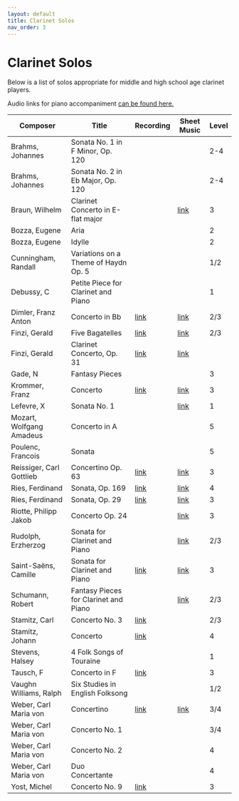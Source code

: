 ```yaml
---
layout: default
title: Clarinet Solos
nav_order: 3
---
```


# Clarinet Solos

Below is a list of solos appropriate for middle and high school age clarinet players.

Audio links for piano accompaniment [can be found here.][1]

| Composer                 | Title                                 | Recording  | Sheet Music | Level |
|--------------------------|---------------------------------------|------------|-------------|-------|
| Brahms, Johannes         | Sonata No. 1 in F Minor, Op. 120      |            |             | 2-4   |
| Brahms, Johannes         | Sonata No. 2 in Eb Major, Op. 120     |            |             | 2-4   |
| Braun, Wilhelm           | Clarinet Concerto in E-flat major     |            | [link][2]   | 3     |
| Bozza, Eugene            | Aria                                  |            |             | 2     |
| Bozza, Eugene            | Idylle                                |            |             | 2     |
| Cunningham, Randall      | Variations on a Theme of Haydn Op. 5  |            |             | 1/2   |
| Debussy, C               | Petite Piece for Clarinet and Piano   |            |             | 1     |
| Dimler, Franz Anton      | Concerto in Bb                        | [link][3]  | [link][4]   | 2/3   |
| Finzi, Gerald            | Five Bagatelles                       | [link][5]  | [link][6]   | 2/3   |
| Finzi, Gerald            | Clarinet Concerto, Op. 31             | [link][7]  | [link][8]   |       |
| Gade, N                  | Fantasy Pieces                        |            |             | 3     |
| Krommer, Franz           | Concerto                              | [link][9]  | [link][10]  | 3     |
| Lefevre, X               | Sonata No. 1                          |            | [link][11]  | 1     |
| Mozart, Wolfgang Amadeus | Concerto in A                         |            |             | 5     |
| Poulenc, Francois        | Sonata                                |            |             | 5     |
| Reissiger, Carl Gottlieb | Concertino Op. 63                     | [link][12] | [link][13]  | 3     |
| Ries, Ferdinand          | Sonata, Op. 169                       | [link][14] | [link][15]  | 4     |
| Ries, Ferdinand          | Sonata, Op. 29                        | [link][16] | [link][17]  | 3     |
| Riotte, Philipp Jakob    | Concerto Op. 24                       |            | [link][18]  | 3     |
| Rudolph, Erzherzog       | Sonata for Clarinet and Piano         |            | [link][19]  | 2/3   |
| Saint-Saëns, Camille     | Sonata for Clarinet and Piano         | [link][20] | [link][21]  | 3     |
| Schumann, Robert         | Fantasy Pieces for Clarinet and Piano |            | [link][22]  | 2/3   |
| Stamitz, Carl            | Concerto No. 3                        | [link][23] |             | 2/3   |
| Stamitz, Johann          | Concerto                              | [link][24] |             | 4     |
| Stevens, Halsey          | 4 Folk Songs of Touraine              |            |             | 1     |
| Tausch, F                | Concerto in F                         | [link][25] |             | 3     |
| Vaughn Williams, Ralph   | Six Studies in English Folksong       |            |             | 1/2   |
| Weber, Carl Maria von    | Concertino                            | [link][26] | [link][27]  | 3/4   |
| Weber, Carl Maria von    | Concerto No. 1                        |            |             | 3/4   |
| Weber, Carl Maria von    | Concerto No. 2                        |            |             | 4     |
| Weber, Carl Maria von    | Duo Concertante                       |            |             | 4     |
| Yost, Michel             | Concerto No. 9                        | [link][28] |             | 3     |

[1]:  https://docs.google.com/spreadsheets/d/e/2PACX-1vRWvF_Vg-rt3He-uruxEScpu4nRVz9uR78JSwGqrYomk_6gRsCES1kmxnHhdDNT6BHr3YqJ5Atr070F/pubhtml

[2]:  https://s9.imslp.org/files/imglnks/usimg/9/9e/IMSLP725384-PMLP994624-Wilhelm_Braun_-_Concerto_for_Clarinet_-_Solo_Clarinet_in_Bb.pdf
[4]:  https://s9.imslp.org/files/imglnks/usimg/8/8c/IMSLP408474-PMLP661559-dimler_cl_c_ed.pdf
[6]:  https://petruccimusiclibrary.ca/files/imglnks/caimg/3/3d/IMSLP451063-PMLP733508-Finzi_-_Five_Bagatelles,_Op._23_for_Clarinete_and_Piano_(Score_Part).pdf
[8]:  https://petruccimusiclibrary.ca/files/imglnks/caimg/3/31/IMSLP632783-PMLP1015382-finzi_clarinet_concerto.pdf
[10]: https://s9.imslp.org/files/imglnks/usimg/4/42/IMSLP518631-PMLP411885-Krommer_-_Concerto_for_Clarinet_Op_36_-_Solo_Clarinet_in_Bb.pdf
[11]: https://s9.imslp.org/files/imglnks/usimg/4/41/IMSLP623015-PMLP914807-Lefev_12_Sonatas_cl_basse.pdf
[13]: https://s9.imslp.org/files/imglnks/usimg/4/45/IMSLP401406-PMLP649848-Reissiger-Concertino63-clar.pdf
[15]: https://s9.imslp.org/files/imglnks/usimg/9/95/IMSLP269065-PMLP435904-Ries_169_pr_Q_55_299_3.pdf
[17]: https://s9.imslp.org/files/imglnks/usimg/1/16/IMSLP413604-PMLP670538-Ries_-_Clarinet_Sonata_Op29_-_clpf-BDH.pdf
[18]: https://s9.imslp.org/files/imglnks/usimg/a/a9/IMSLP217514-PMLP360886-Riotte_-_24_-_Clarinet_concerto.pdf
[19]: https://s9.imslp.org/files/imglnks/usimg/a/a2/IMSLP576495-PMLP928285-erzherzog_sonata_clarinet.pdf
[21]: https://s9.imslp.org/files/imglnks/usimg/c/c3/IMSLP13804-Sainsaens-cl.pdf
[22]: https://s9.imslp.org/files/imglnks/usimg/0/04/IMSLP380761-PMLP57120-SCHUMANN-Fantasiest%C3%BCcke_Op.73=clar-pno_-_Clarinet_in_Bb.pdf
[27]: https://s9.imslp.org/files/imglnks/usimg/c/ce/IMSLP24817-PMLP06240-Klarinette.pdf

[3]:  https://youtu.be/uAS2F3S3tns
[5]:  https://youtu.be/6r5_UQl3nug
[7]:  https://youtu.be/JmRJ1cdGNE8
[9]:  https://youtu.be/RfE3Qea9y_A
[12]: https://youtu.be/zunmkA7ktgU
[14]: https://youtu.be/Jl9hzErOSXM
[16]: https://youtu.be/UVimzPLlZ_s
[20]: https://youtu.be/C2iTzsS6iOo
[23]: https://youtu.be/HCESq4rNbdQ
[24]: https://youtu.be/NyGNKWC6rms
[25]: https://youtu.be/stTSa5r9wZ8
[26]: https://youtu.be/SR9oxnm66bY
[28]: https://youtu.be/fVSIsPMX68Q

<!-- add target="_blank" to every link -->
<script>
  Array.from(document.querySelectorAll('#main-content a'))
    .forEach(link => link.setAttribute('target', '_blank'));
</script>
